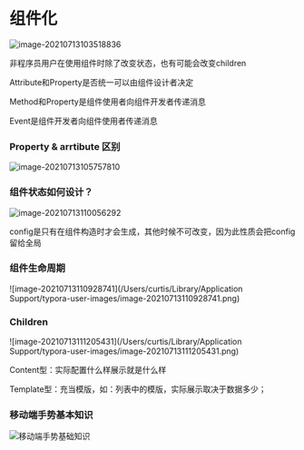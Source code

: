

# 							组件化

![image-20210713103518836](/Users/curtis/Documents/极客时间/前端进阶训练营/img/组件化.png)

非程序员用户在使用组件时除了改变状态，也有可能会改变children

Attribute和Property是否统一可以由组件设计者决定

Method和Property是组件使用者向组件开发者传递消息

Event是组件开发者向组件使用者传递消息



### Property & arrtibute 区别

![image-20210713105757810](/Users/curtis/Documents/极客时间/前端进阶训练营/img/Property&attribute区别.png)

### 组件状态如何设计？

![image-20210713110056292](/Users/curtis/Documents/极客时间/前端进阶训练营/img/组件状态设计.png)

config是只有在组件构造时才会生成，其他时候不可改变，因为此性质会把config留给全局

### 组件生命周期

![image-20210713110928741](/Users/curtis/Library/Application Support/typora-user-images/image-20210713110928741.png)



### Children

![image-20210713111205431](/Users/curtis/Library/Application Support/typora-user-images/image-20210713111205431.png)

Content型：实际配置什么样展示就是什么样

Template型：充当模版，如：列表中的模版，实际展示取决于数据多少；



### 移动端手势基本知识

![移动端手势基础知识](/Users/curtis/Documents/极客时间/前端进阶训练营/img/移动端手势基础知识.png)

